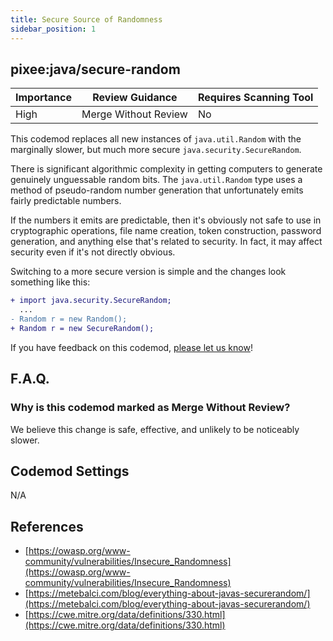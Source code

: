 ```yaml
---
title: Secure Source of Randomness
sidebar_position: 1
---
```


## pixee:java/secure-random

| Importance | Review Guidance      | Requires Scanning Tool |
|------------|----------------------|------------------------|
 | High       | Merge Without Review | No                     |

This codemod replaces all new instances of `java.util.Random` with the marginally slower, but much more secure `java.security.SecureRandom`.

There is significant algorithmic complexity in getting computers to generate genuinely unguessable random bits. The `java.util.Random` type uses a method of pseudo-random number generation that unfortunately emits fairly predictable numbers.

If the numbers it emits are predictable, then it's obviously not safe to use in cryptographic operations, file name creation, token construction, password generation, and anything else that's related to security. In fact, it may affect security even if it's not directly obvious.

Switching to a more secure version is simple and the changes look something like this:

```diff
+ import java.security.SecureRandom;
  ...
- Random r = new Random();
+ Random r = new SecureRandom();
```

If you have feedback on this codemod, [please let us know](mailto:feedback@pixee.ai)!

## F.A.Q. 

### Why is this codemod marked as Merge Without Review?

We believe this change is safe, effective, and unlikely to be noticeably slower.

## Codemod Settings

N/A

## References
* [https://owasp.org/www-community/vulnerabilities/Insecure_Randomness](https://owasp.org/www-community/vulnerabilities/Insecure_Randomness)
* [https://metebalci.com/blog/everything-about-javas-securerandom/](https://metebalci.com/blog/everything-about-javas-securerandom/)
* [https://cwe.mitre.org/data/definitions/330.html](https://cwe.mitre.org/data/definitions/330.html)
